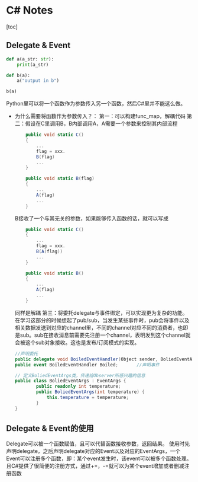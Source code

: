 # C# Notes

[toc]

## Delegate & Event
```python
def a(a_str: str):
    print(a_str)

def b(a):
    a("output in b")

b(a)
```
Python里可以将一个函数作为参数传入另一个函数，然后C#里并不能这么做。
- 为什么需要将函数作为参数传入？：
第一：可以构建func_map，解耦代码
第二：假设在C里调用B，B内部调用A，A需要一个参数来控制其内部流程
    ```C#
        public void static C()
        {
            ...
            flag = xxx.
            B(flag)
            ...
        }

        public void static B(flag)
        {
            ...
            A(flag)
            ...
        }
    ```
    B接收了一个与其无关的参数，如果能够传入函数的话，就可以写成
    ```C#
        public void static C()
        {
            ...
            flag = xxx.
            B(A(flag))
            ...
        }

        public void static B()
        {
            ...
            A(flag)
            ...
        }
    ```
    同样是解耦
第三：将委托delegate与事件绑定，可以实现更为复杂的功能。
在学习这部分的时候想起了pub/sub，当发生某些事件时，pub会将事件以及相关数据发送到对应的channel里，不同的channel对应不同的消费者，也即是sub。sub在接收消息前需要先注册一个channel，表明发到这个channel就会被这个sub对象接收。这也是发布/订阅模式的实现。
    ```C#
    //声明委托
    public delegate void BoiledEventHandler(Object sender, BoliedEventArgs e);
    public event BoiledEventHandler Boiled;       //声明事件

    // 定义BoliedEventArgs类，传递给Observer所感兴趣的信息
    public class BoliedEventArgs : EventArgs {
            public readonly int temperature;
            public BoliedEventArgs(int temperature) {
                this.temperature = temperature;
            }
    }
    ```

## Delegate & Event的使用
Delegate可以被一个函数赋值，且可以代替函数接收参数，返回结果。
使用时先声明delegate，之后声明delegate对应的Event以及对应的EventArgs，一个Event可以注册多个函数，即：某个event发生时，该event可以被多个函数处理。且C#提供了很简便的注册方式，通过+=，-=就可以为某个event增加或者删减注册函数
